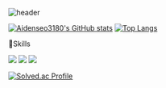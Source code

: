 ![header](https://capsule-render.vercel.app/api?type=Waving&color=b893cf&height=200&section=header&text=Aiden%20Seo&fontSize=40&fontColor=ffffff)

[![Aidenseo3180's GitHub stats](https://github-readme-stats.vercel.app/api?username=Aidenseo3180&theme=swift&show_icons=true)](https://github.com/Aidenseo3180/github-readme-stats)
[![Top Langs](https://github-readme-stats.vercel.app/api/top-langs/?username=Aidenseo3180&layout=compact)](https://github.com/Aidenseo3180/github-readme-stats)

:hammer:Skills

<img src="https://img.shields.io/badge/C++-61DAFB?style=flat&logo=C++&logoColor=white"/> <img src="https://img.shields.io/badge/JavaScript-f59e42?style=flat&logo=JavaScript&logoColor=black"/> <img src="https://img.shields.io/badge/Python-427bf5?style=flat&logo=Python&logoColor=yellow"/>


[![Solved.ac Profile](http://mazassumnida.wtf/api/generate_badge?boj=una)](https://solved.ac/una)<br/>
